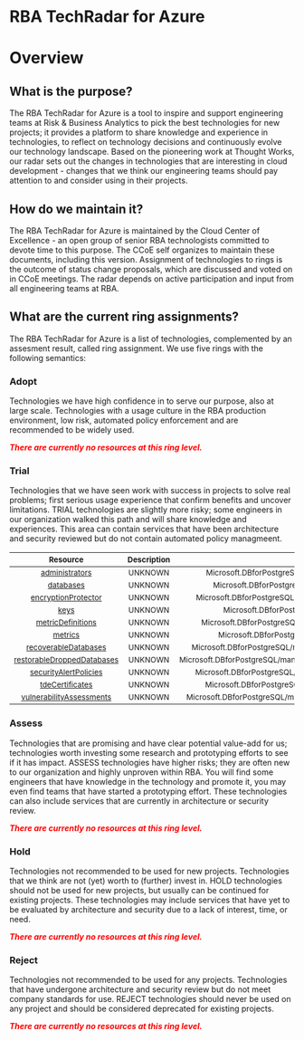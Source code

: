
RBA TechRadar for Azure
=======================

# Overview

## What is the purpose?


The RBA TechRadar for Azure is a tool to inspire and support engineering teams at Risk & Business Analytics to pick the best technologies for new projects; it provides a platform to share knowledge and experience in technologies, to reflect on technology decisions and continuously evolve our technology landscape.  Based on the pioneering work at Thought Works, our radar sets out the changes in technologies that are interesting in cloud development - changes that we think our engineering teams should pay attention to and consider using in their projects.
## How do we maintain it?


The RBA TechRadar for Azure is maintained by the Cloud Center of Excellence - an open group of senior RBA technologists committed to devote time to this purpose.  The CCoE self organizes to maintain these documents, including this version.  Assignment of technologies to rings is the outcome of status change proposals, which are discussed and voted on in CCoE meetings.  The radar depends on active participation and input from all engineering teams at RBA.
## What are the current ring assignments?


The RBA TechRadar for Azure is a list of technologies, complemented by an assesment result, called ring assignment.  We use five rings with the following semantics:
### Adopt


Technologies we have high confidence in to serve our purpose, also at large scale.  Technologies with a usage culture in the RBA production environment, low risk, automated policy enforcement and are recommended to be widely used.  
  
***<font color="red"> There are currently no resources at this ring level. </font>***
### Trial


Technologies that we have seen work with success in projects to solve real problems;  first serious usage experience that confirm benefits and uncover limitations.  TRIAL technologies are slightly more risky; some engineers in our organization walked this path and will share knowledge and experiences.  This area can contain services that have been architecture and security reviewed but do not contain automated policy managmeent.  

|<sub>Resource</sub>|<sub>Description</sub>|<sub>Path</sub>|<sub>Status</sub>|
| :---: | :---: | :---: | :---: |
|<sub>[administrators](https://github.com/openrba/python-azure-techradar/tree/master/Microsoft.DBforPostgreSQL/managedInstances/administrators)</sub>|<sub>UNKNOWN</sub>|<sub>Microsoft.DBforPostgreSQL/managedInstances/administrators</sub>|<sub>TRIAL</sub>|
|<sub>[databases](https://github.com/openrba/python-azure-techradar/tree/master/Microsoft.DBforPostgreSQL/managedInstances/databases)</sub>|<sub>UNKNOWN</sub>|<sub>Microsoft.DBforPostgreSQL/managedInstances/databases</sub>|<sub>TRIAL</sub>|
|<sub>[encryptionProtector](https://github.com/openrba/python-azure-techradar/tree/master/Microsoft.DBforPostgreSQL/managedInstances/encryptionProtector)</sub>|<sub>UNKNOWN</sub>|<sub>Microsoft.DBforPostgreSQL/managedInstances/encryptionProtector</sub>|<sub>TRIAL</sub>|
|<sub>[keys](https://github.com/openrba/python-azure-techradar/tree/master/Microsoft.DBforPostgreSQL/managedInstances/keys)</sub>|<sub>UNKNOWN</sub>|<sub>Microsoft.DBforPostgreSQL/managedInstances/keys</sub>|<sub>TRIAL</sub>|
|<sub>[metricDefinitions](https://github.com/openrba/python-azure-techradar/tree/master/Microsoft.DBforPostgreSQL/managedInstances/metricDefinitions)</sub>|<sub>UNKNOWN</sub>|<sub>Microsoft.DBforPostgreSQL/managedInstances/metricDefinitions</sub>|<sub>TRIAL</sub>|
|<sub>[metrics](https://github.com/openrba/python-azure-techradar/tree/master/Microsoft.DBforPostgreSQL/managedInstances/metrics)</sub>|<sub>UNKNOWN</sub>|<sub>Microsoft.DBforPostgreSQL/managedInstances/metrics</sub>|<sub>TRIAL</sub>|
|<sub>[recoverableDatabases](https://github.com/openrba/python-azure-techradar/tree/master/Microsoft.DBforPostgreSQL/managedInstances/recoverableDatabases)</sub>|<sub>UNKNOWN</sub>|<sub>Microsoft.DBforPostgreSQL/managedInstances/recoverableDatabases</sub>|<sub>TRIAL</sub>|
|<sub>[restorableDroppedDatabases](https://github.com/openrba/python-azure-techradar/tree/master/Microsoft.DBforPostgreSQL/managedInstances/restorableDroppedDatabases)</sub>|<sub>UNKNOWN</sub>|<sub>Microsoft.DBforPostgreSQL/managedInstances/restorableDroppedDatabases</sub>|<sub>TRIAL</sub>|
|<sub>[securityAlertPolicies](https://github.com/openrba/python-azure-techradar/tree/master/Microsoft.DBforPostgreSQL/managedInstances/securityAlertPolicies)</sub>|<sub>UNKNOWN</sub>|<sub>Microsoft.DBforPostgreSQL/managedInstances/securityAlertPolicies</sub>|<sub>TRIAL</sub>|
|<sub>[tdeCertificates](https://github.com/openrba/python-azure-techradar/tree/master/Microsoft.DBforPostgreSQL/managedInstances/tdeCertificates)</sub>|<sub>UNKNOWN</sub>|<sub>Microsoft.DBforPostgreSQL/managedInstances/tdeCertificates</sub>|<sub>TRIAL</sub>|
|<sub>[vulnerabilityAssessments](https://github.com/openrba/python-azure-techradar/tree/master/Microsoft.DBforPostgreSQL/managedInstances/vulnerabilityAssessments)</sub>|<sub>UNKNOWN</sub>|<sub>Microsoft.DBforPostgreSQL/managedInstances/vulnerabilityAssessments</sub>|<sub>TRIAL</sub>|

### Assess


Technologies that are promising and have clear potential value-add for us; technologies worth investing some research and prototyping efforts to see if it has impact.  ASSESS technologies have higher risks;  they are often new to our organization and highly unproven within RBA.  You will find some engineers that have knowledge in the technology and promote it, you may even find teams that have started a prototyping effort.  These technologies can also include services that are currently in architecture or security review.  
  
***<font color="red"> There are currently no resources at this ring level. </font>***
### Hold


Technologies not recommended to be used for new projects. Technologies that we think are not (yet) worth to (further) invest in.  HOLD technologies should not be used for new projects, but usually can be continued for existing projects.  These technologies may include services that have yet to be evaluated by architecture and security due to a lack of interest, time, or need.  
  
***<font color="red"> There are currently no resources at this ring level. </font>***
### Reject


Technologies not recommended to be used for any projects. Technologies that have undergone architecture and security review but do not meet company standards for use.  REJECT technologies should never be used on any project and should be considered deprecated for existing projects.  
  
***<font color="red"> There are currently no resources at this ring level. </font>***